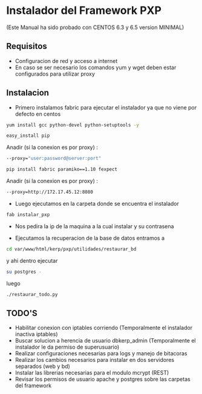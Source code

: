 Instalador del Framework PXP
===============================

(Este Manual ha sido probado con CENTOS 6.3 y 6.5 version MINIMAL) 

Requisitos
-----------

* Configuracion de red y acceso a internet
* En caso se ser necesario los comandos yum y wget deben estar configurados para utilizar proxy

Instalacion
------------

* Primero instalamos fabric para ejecutar el instalador ya que no viene por defecto en centos

```sh
yum install gcc python-devel python-setuptools -y
```

```sh
easy_install pip
```
Anadir (si la conexion es por proxy) :

```sh
--proxy="user:password@server:port"
```

```sh
pip install fabric paramiko==1.10 fexpect
```
Anadir (si la conexion es por proxy) :

```sh
--proxy=http://172.17.45.12:8080
```

* Luego ejecutamos en la carpeta donde se encuentra el instalador

```sh 
fab instalar_pxp
```

* Nos pedira la ip de la maquina a la cual instalar y su contrasena

* Ejecutamos la recuperacion de la base de datos entramos a 

```sh 
cd var/www/html/kerp/pxp/utilidades/restaurar_bd
```

y ahi dentro ejecutar 

```sh 
su postgres -
```

luego

```sh
./restaurar_todo.py
```


TODO'S
-------

* Habilitar conexion con iptables corriendo (Temporalmente el instalador inactiva iptables)
* Buscar solucion a herencia de usuario dbkerp_admin (Temporalmente el instalador le da permiso de superusuario)
* Realizar configuraciones necesarias para logs y manejo de bitacoras
* Realizar los cambios necesarios para instalar en dos servidores separados (web y bd)
* Instalar las librerias necesarias para el modulo mcrypt (REST)
* Revisar los permisos de usuario apache y postgres sobre las carpetas del framework
